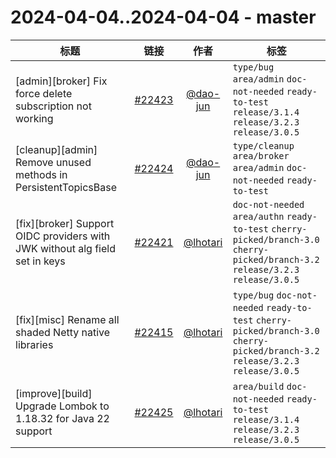 # 2024-04-04..2024-04-04 - master
| 标题 | 链接 | 作者 | 标签 |
| - | :--: | :--: | - |
| [admin][broker] Fix force delete subscription not working | [#22423](https://github.com/apache/pulsar/pull/22423) | [@dao-jun](https://github.com/dao-jun) | `type/bug` `area/admin` `doc-not-needed` `ready-to-test` `release/3.1.4` `release/3.2.3` `release/3.0.5`  | 
| [cleanup][admin] Remove unused methods in PersistentTopicsBase | [#22424](https://github.com/apache/pulsar/pull/22424) | [@dao-jun](https://github.com/dao-jun) | `type/cleanup` `area/broker` `area/admin` `doc-not-needed` `ready-to-test`  | 
| [fix][broker] Support OIDC providers with JWK without alg field set in keys | [#22421](https://github.com/apache/pulsar/pull/22421) | [@lhotari](https://github.com/lhotari) | `doc-not-needed` `area/authn` `ready-to-test` `cherry-picked/branch-3.0` `cherry-picked/branch-3.2` `release/3.2.3` `release/3.0.5`  | 
| [fix][misc] Rename all shaded Netty native libraries | [#22415](https://github.com/apache/pulsar/pull/22415) | [@lhotari](https://github.com/lhotari) | `type/bug` `doc-not-needed` `ready-to-test` `cherry-picked/branch-3.0` `cherry-picked/branch-3.2` `release/3.2.3` `release/3.0.5`  | 
| [improve][build] Upgrade Lombok to 1.18.32 for Java 22 support | [#22425](https://github.com/apache/pulsar/pull/22425) | [@lhotari](https://github.com/lhotari) | `area/build` `doc-not-needed` `ready-to-test` `release/3.1.4` `release/3.2.3` `release/3.0.5`  | 
